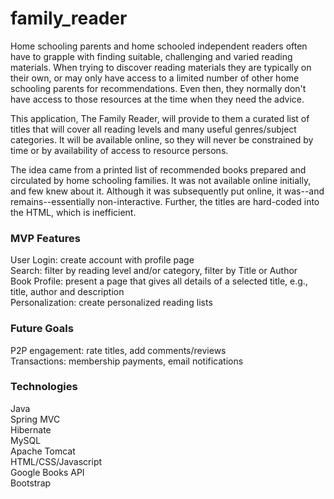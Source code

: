 # family_reader

Home schooling parents and home schooled independent readers often have to grapple with finding suitable, challenging and varied reading materials. When trying to discover reading materials they are typically on their own, or may only have access to a limited number of other home schooling parents for recommendations. Even then, they normally don't have access to those resources at the time when they need the advice.

This application, The Family Reader, will provide to them a curated list of titles that will cover all reading levels and many useful genres/subject categories. It will be available online, so they will never be constrained by time or by availability of access to resource persons.

The idea came from a printed list of recommended books prepared and circulated by home schooling families. It was not available online initially, and few knew about it. Although it was subsequently put online, it was--and remains--essentially non-interactive. Further, the titles are hard-coded into the HTML, which is inefficient.

### MVP Features
   User Login: create account with profile page  
   Search: filter by reading level and/or category, filter by Title or Author  
   Book Profile: present a page that gives all details of a selected title, e.g., title, author and description  
   Personalization: create personalized reading lists  

### Future Goals
   P2P engagement: rate titles, add comments/reviews  
   Transactions: membership payments, email notifications  

### Technologies
   Java  
   Spring MVC  
   Hibernate  
   MySQL  
   Apache Tomcat  
   HTML/CSS/Javascript  
   Google Books API  
   Bootstrap  
